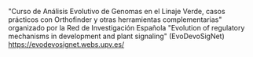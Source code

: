 "Curso de Análisis Evolutivo de Genomas en el Linaje Verde, casos prácticos con Orthofinder y otras herramientas complementarias" organizado por la Red de Investigación Española "Evolution of regulatory mechanisms in development and plant signaling" (EvoDevoSigNet) https://evodevosignet.webs.upv.es/
